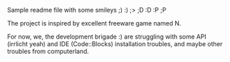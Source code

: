 Sample readme file with some smileys
;) :) ;> ;D :D :P ;P

The project is inspired by excellent freeware game named N.

For now, we, the development brigade :) are struggling with some API (irrlicht yeah) and IDE (Code::Blocks) installation troubles, and maybe other troubles from computerland. 